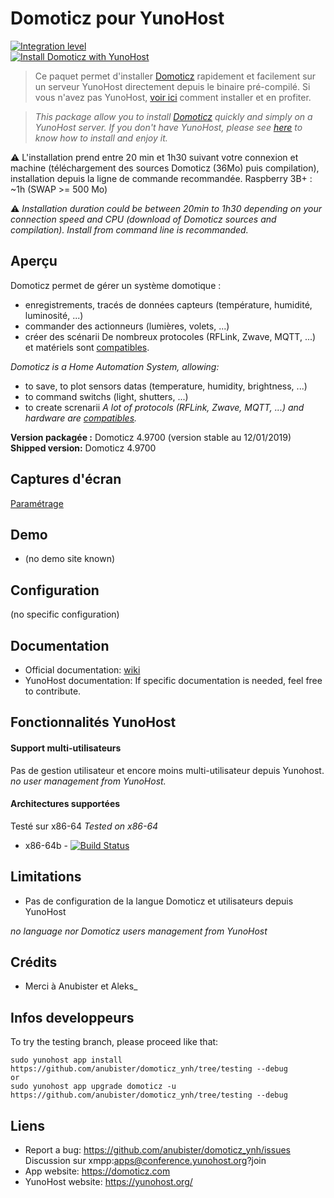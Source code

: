 # Domoticz pour YunoHost

[![Integration level](https://dash.yunohost.org/integration/domoticz.svg)](https://dash.yunohost.org/appci/app/domoticz)  
[![Install Domoticz with YunoHost](https://install-app.yunohost.org/install-with-yunohost.png)](https://install-app.yunohost.org/?app=domoticz)

> Ce paquet permet d'installer [Domoticz](https://domoticz.com) rapidement et facilement sur un serveur YunoHost directement depuis le binaire pré-compilé.
Si vous n'avez pas YunoHost, [voir ici](https://yunohost.org/#/install) comment installer et en profiter.

> *This package allow you to install [Domoticz](https://domoticz.com) quickly and simply on a YunoHost server.
If you don't have YunoHost, please see [here](https://yunohost.org/#/install) to know how to install and enjoy it.*

:warning: L'installation prend entre 20 min et 1h30 suivant votre connexion et machine (téléchargement des sources Domoticz (36Mo) puis compilation), installation depuis la ligne de commande recommandée.
Raspberry 3B+ : ~1h (SWAP >= 500 Mo)

:warning: *Installation duration could be between 20min to 1h30 depending on your connection speed and CPU (download of Domoticz sources and compilation). Install from command line is recommanded.*

## Aperçu

Domoticz permet de gérer un système domotique :
- enregistrements, tracés de données capteurs (température, humidité, luminosité, ...)
- commander des actionneurs (lumières, volets, ...)
- créer des scénarii
De nombreux protocoles (RFLink, Zwave, MQTT, ...) et matériels sont [compatibles](https://www.domoticz.com/wiki/Hardware).

*Domoticz is a Home Automation System, allowing:*
- to save, to plot sensors datas (temperature, humidity, brightness, ...)
- to command switchs (light, shutters, ...)
- to create screnarii
*A lot of protocols (RFLink, Zwave, MQTT, ...) and hardware are [compatibles](https://www.domoticz.com/wiki/Hardware).*

**Version packagée :** Domoticz 4.9700 (version stable au 12/01/2019)
**Shipped version:** Domoticz 4.9700

## Captures d'écran

[Paramétrage](https://www.domoticz.com/wiki/Application_Settings)

## Demo

* (no demo site known)

## Configuration

(no specific configuration)

## Documentation

 * Official documentation: [wiki](https://www.domoticz.com/wiki/)
 * YunoHost documentation: If specific documentation is needed, feel free to contribute.

## Fonctionnalités YunoHost

#### Support multi-utilisateurs

Pas de gestion utilisateur et encore moins multi-utilisateur depuis Yunohost.
*no user management from YunoHost.*

#### Architectures supportées

Testé sur x86-64
*Tested on x86-64*

* x86-64b - [![Build Status](https://ci-apps.yunohost.org/jenkins/job/domoticz%20%28Community%29/badge/icon)](https://ci-apps.yunohost.org/ci/apps/domoticz/)

## Limitations


* Pas de configuration de la langue Domoticz et utilisateurs depuis YunoHost

*no language nor Domoticz users management from YunoHost*



## Crédits
* Merci à Anubister et Aleks_

## Infos developpeurs
To try the testing branch, please proceed like that:
```
sudo yunohost app install https://github.com/anubister/domoticz_ynh/tree/testing --debug
or
sudo yunohost app upgrade domoticz -u https://github.com/anubister/domoticz_ynh/tree/testing --debug
```

## Liens

 * Report a bug: https://github.com/anubister/domoticz_ynh/issues
   Discussion sur xmpp:apps@conference.yunohost.org?join
 * App website: https://domoticz.com
 * YunoHost website: https://yunohost.org/
